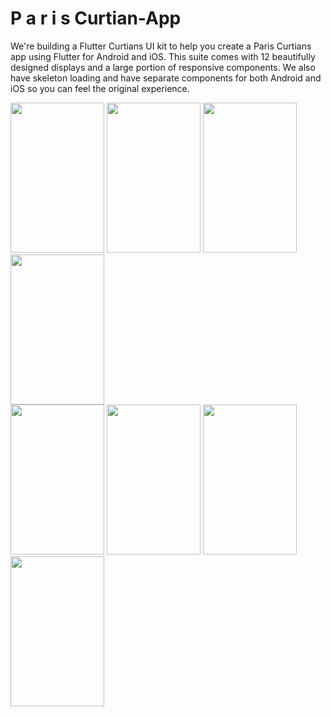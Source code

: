 # P a r i s  C u r t i a n - A p p 

We're building a Flutter Curtians UI kit to help you create a Paris Curtians app using Flutter for Android and iOS. This suite comes with 12 beautifully designed displays and a large portion of responsive components. We also have skeleton loading and have separate components for both Android and iOS so you can feel the original experience. 
 
<div>
  <img src="" width="150" height="240">
  <img src="" width="150" height="240">
  <img src="" width="150" height="240">
  <img src="" width="150" height="240">
</div>
<div>
  <img src="" width="150" height="240">
  <img src="" width="150" height="240">
  <img src="" width="150" height="240">
  <img src="" width="150" height="240">
</div>
